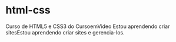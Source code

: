 # html-css
 Curso de HTML5 e CSS3 do CursoemVideo
Estou aprendendo criar sitesEstou aprendendo criar sites e gerencia-los.
